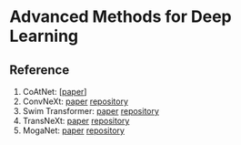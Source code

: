 # Advanced Methods for Deep Learning

## Reference

01. CoAtNet: [[paper](https://arxiv.org/abs/2106.04803)]
02. ConvNeXt: [paper](https://arxiv.org/abs/2201.03545) [repository](https://github.com/facebookresearch/ConvNeXt)
03. Swim Transformer: [paper](https://arxiv.org/abs/2103.14030) [repository](https://github.com/microsoft/Swin-Transformer)
04. TransNeXt: [paper](https://arxiv.org/abs/2311.17132) [repository](https://github.com/DaiShiResearch/TransNeXt)
05. MogaNet: [paper](https://arxiv.org/abs/2211.03295) [repository](https://github.com/Westlake-AI/MogaNet)
